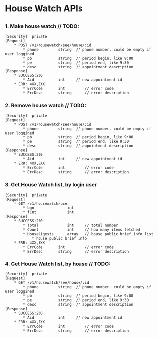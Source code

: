 # House Watch APIs

##
### 1. Make house watch		// TODO:
	[Security]	private
	[Request]
  		* POST /v1/housewatch/see/house/:id
	  		* phone			string	// phone number. could be empty if user loggined 
	  		* pb			string	// period begin, like 9:00
	  		* pe			string 	// period end, like 9:30
	  		* desc			string	// appointment description
	[Response]
		* SUCCESS:200 
			* Aid    		int		// new appointment id
		* ERR: 4XX,5XX
	  		* ErrCode		int			// error code
	  		* ErrDesc		string		// error description

### 2. Remove house watch 	// TODO:
	[Security]	private
	[Request]
  		* POST /v1/housewatch/see/house/:id
	  		* phone			string	// phone number. could be empty if user loggined 
	  		* pb			string	// period begin, like 9:00
	  		* pe			string 	// period end, like 9:30
	  		* desc			string	// appointment description
	[Response]
		* SUCCESS:200 
			* Aid    		int		// new appointment id
		* ERR: 4XX,5XX
	  		* ErrCode		int			// error code
	  		* ErrDesc		string		// error description

### 3. Get House Watch list, by login user
	[Security]	private
	[Request]
  		* GET /v1/housewatch/user
	  		* bgn				int
	  		* fCnt				int
	[Response]
		* SUCCESS:200 
			* Total    			int		// total number
			* Count				int		// how many items fetched
			* HouseDigests		array	// house public brief info list
				* house public brief info
		* ERR: 4XX,5XX
	  		* ErrCode		int			// error code
	  		* ErrDesc		string		// error description

### 4. Get House Watch list, by house 	// TODO: 
	[Security]	private
	[Request]
  		* GET /v1/housewatch/see/house/:id
	  		* phone			string	// phone number. could be empty if user loggined 
	  		* pb			string	// period begin, like 9:00
	  		* pe			string 	// period end, like 9:30
	  		* desc			string	// appointment description
	[Response]
		* SUCCESS:200 
			* Aid    		int		// new appointment id
		* ERR: 4XX,5XX
	  		* ErrCode		int			// error code
	  		* ErrDesc		string		// error description
